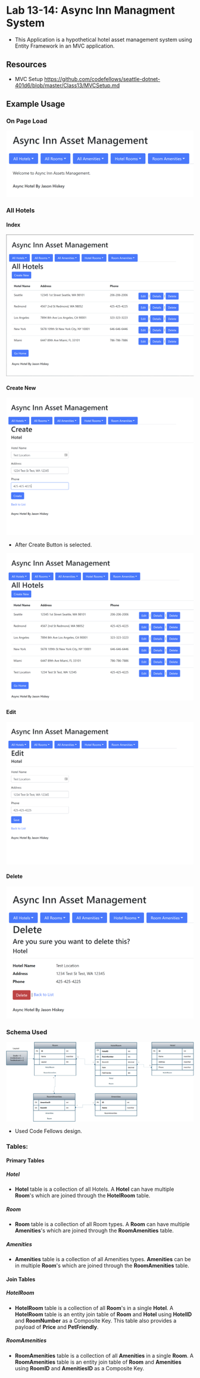 
# Lab 13-14: Async Inn Managment System

- This Application is a hypothetical hotel asset management system using Entity Framework in an MVC application.
   
## Resources
- MVC Setup https://github.com/codefellows/seattle-dotnet-401d6/blob/master/Class13/MVCSetup.md

## Example Usage
### On Page Load

![index](assets/home.PNG)    

### All Hotels

#### Index

![index](assets/allHotels.PNG)

#### Create New

![index](assets/allHotelsCreate.PNG)

- After Create Button is selected.

![index](assets/allHotelsCreateSubmit.PNG)

#### Edit

![index](assets/allHotelsEdit.PNG)

#### Delete

![index](assets/allHotelsDelete.PNG)

### Schema Used
![index](assets/hotelSchema.PNG)
- Used Code Fellows design.

### Tables:

#### Primary Tables
##### Hotel
- **Hotel** table is a collection of all Hotels. A **Hotel** can have multiple **Room**'s which are joined through the **HotelRoom** table.

##### Room
- **Room** table is a collection of all Room types. A **Room** can have multiple **Amenities**'s which are joined through the **RoomAmenities** table.

##### Amenities
- **Amenities** table is a collection of all Amenities types. **Amenities** can be in multiple **Room**'s which are joined through the **RoomAmenities** table.

#### Join Tables

##### HotelRoom
- **HotelRoom** table is a collection of all **Room**'s in a single **Hotel**. A **HotelRoom** table is an entity join table of **Room** and **Hotel** using **HotelID** and **RoomNumber** as a Composite Key. This table also provides a payload of **Price** and **PetFriendly**.

##### RoomAmenities
- **RoomAmenities** table is a collection of all **Amenities** in a single **Room**. A **RoomAmenities** table is an entity join table of **Room** and **Amenities** using **RoomID** and **AmenitiesID** as a Composite Key.



